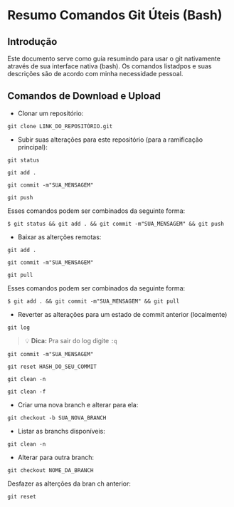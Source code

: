 # Resumo Comandos Git Úteis (Bash)
## Introdução
Este documento serve como guia resumindo para usar o git nativamente através de sua interface nativa (bash). Os comandos listadpos e suas descrições são de acordo com  minha necessidade pessoal.
## Comandos de Download e Upload
- Clonar um repositório:

```
git clone LINK_DO_REPOSITÓRIO.git
```

- Subir suas alterações para este repositório (para a ramificação principal):
```
git status
```
```
git add .
```
```
git commit -m"SUA_MENSAGEM"
```
```
git push
```

Esses comandos podem ser combinados da seguinte forma:

```
$ git status && git add . && git commit -m"SUA_MENSAGEM" && git push

```
- Baixar as alterções remotas:
```
git add .
```
```
git commit -m"SUA_MENSAGEM"
```
```
git pull
```
Esses comandos podem ser combinados da seguinte forma:

```
$ git add . && git commit -m"SUA_MENSAGEM" && git pull

```
- Reverter as alterações para um estado de commit anterior (localmente)
```
git log
```
> :bulb: **Dica:** Pra sair do log digite `:q`

```
git commit -m"SUA_MENSAGEM"
```
```
git reset HASH_DO_SEU_COMMIT        
```
```
git clean -n
```

```
git clean -f
```

- Criar uma nova branch e alterar para ela:
```
git checkout -b SUA_NOVA_BRANCH
```
- Listar as branchs disponíveis:
```
git clean -n
```
- Alterar para outra branch:
```
git checkout NOME_DA_BRANCH
```
Desfazer as alterções da bran ch anterior:
```
git reset
```